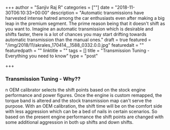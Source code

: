 +++
author = "Sanjiv Raj R"
categories = [""]
date = "2018-11-30T06:10:33+00:00"
description = "Automatic transmissions have harvested intense hatred among the car enthusiasts even after making a big leap in the premium segment. The prime reason being that it doesn't shift as you want to. Imagine an automatic transmission which is desirable and shifts faster, there is a lot of chances you may start drifting towards automatic transmission than the manual ones."
draft = true
featured = "/img/2018/11/akrales_170414__1588_0332.0.0.jpg"
featuredalt = ""
featuredpath = ""
linktitle = ""
tags = []
title = "Transmission Tuning - Everything you need to know"
type = "post"

+++
### Transmission Tuning - Why??

n OEM calibrator selects the shift points based on the stock engine performance and power figures. Once the engine is custom remapped, the torque band is altered and the stock transmission map can't serve the purpose. With an OEM calibration, the shift time will be on the comfort side with less aggression which can be a bed of nails in certain scenarios. So based on the present engine performance the shift points are changed with some additional aggression in both up shifts and down shifts.
